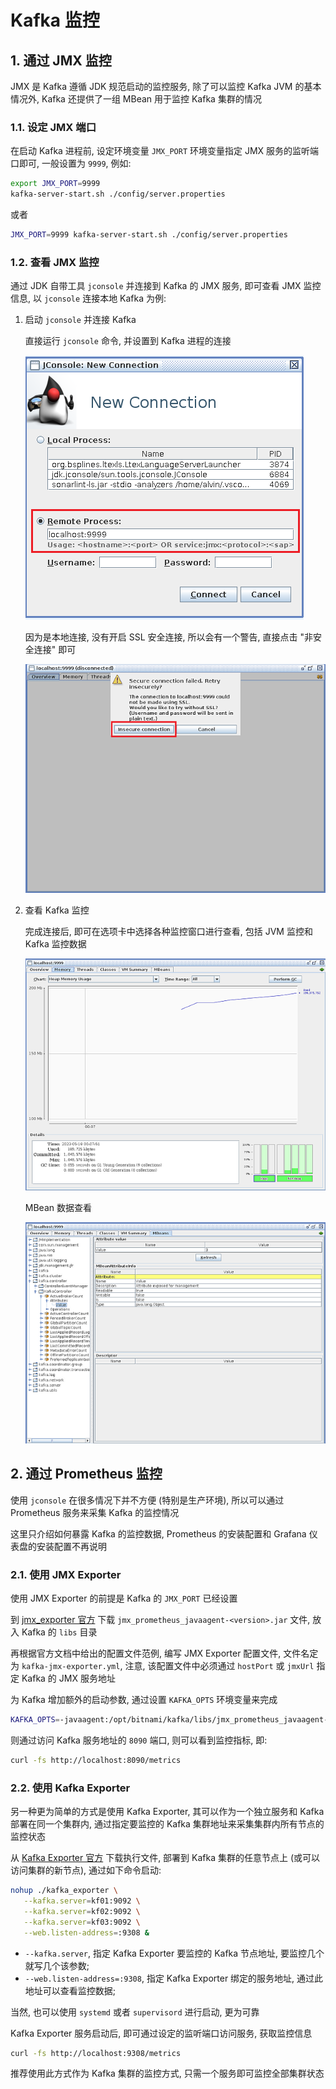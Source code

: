 # Kafka 监控

## 1. 通过 JMX 监控

JMX 是 Kafka 遵循 JDK 规范启动的监控服务, 除了可以监控 Kafka JVM 的基本情况外, Kafka 还提供了一组 MBean 用于监控 Kafka 集群的情况

### 1.1. 设定 JMX 端口

在启动 Kafka 进程前, 设定环境变量 `JMX_PORT` 环境变量指定 JMX 服务的监听端口即可, 一般设置为 `9999`, 例如:

```bash
export JMX_PORT=9999
kafka-server-start.sh ./config/server.properties
```

或者

```bash
JMX_PORT=9999 kafka-server-start.sh ./config/server.properties
```

### 1.2. 查看 JMX 监控

通过 JDK 自带工具 `jconsole` 并连接到 Kafka 的 JMX 服务, 即可查看 JMX 监控信息, 以 `jconsole` 连接本地 Kafka 为例:

1. 启动 `jconsole` 并连接 Kafka

   直接运行 `jconsole` 命令, 并设置到 Kafka 进程的连接

   ![*](../assets/jconsole-connect.png)

   因为是本地连接, 没有开启 SSL 安全连接, 所以会有一个警告, 直接点击 "非安全连接" 即可

   ![*](../assets/jconsole-warning.png)

2. 查看 Kafka 监控

   完成连接后, 即可在选项卡中选择各种监控窗口进行查看, 包括 JVM 监控和 Kafka 监控数据

   ![*](../assets/jconsole-monitor.png)

   MBean 数据查看

   ![*](../assets/jconsole-mbean.png)

## 2. 通过 Prometheus 监控

使用 `jconsole` 在很多情况下并不方便 (特别是生产环境), 所以可以通过 Prometheus 服务来采集 Kafka 的监控情况

这里只介绍如何暴露 Kafka 的监控数据, Prometheus 的安装配置和 Grafana 仪表盘的安装配置不再说明

### 2.1. 使用 JMX Exporter

使用 JMX Exporter 的前提是 Kafka 的 `JMX_PORT` 已经设置

到 [jmx_exporter 官方](https://github.com/prometheus/jmx_exporter) 下载 `jmx_prometheus_javaagent-<version>.jar` 文件, 放入 Kafka 的 `libs` 目录

再根据官方文档中给出的配置文件范例, 编写 JMX Exporter 配置文件, 文件名定为 `kafka-jmx-exporter.yml`, 注意, 该配置文件中必须通过 `hostPort` 或 `jmxUrl` 指定 Kafka 的 JMX 服务地址

为 Kafka 增加额外的启动参数, 通过设置 `KAFKA_OPTS` 环境变量来完成

```bash
KAFKA_OPTS=-javaagent:/opt/bitnami/kafka/libs/jmx_prometheus_javaagent-<version>.jar=8090:kafka-jmx-exporter.yml
```

则通过访问 Kafka 服务地址的 `8090` 端口, 则可以看到监控指标, 即:

```bash
curl -fs http://localhost:8090/metrics
```

### 2.2. 使用 Kafka Exporter

另一种更为简单的方式是使用 Kafka Exporter, 其可以作为一个独立服务和 Kafka 部署在同一个集群内, 通过指定要监控的 Kafka 集群地址来采集集群内所有节点的监控状态

从 [Kafka Exporter 官方](https://github.com/danielqsj/kafka_exporter) 下载执行文件, 部署到 Kafka 集群的任意节点上 (或可以访问集群的新节点), 通过如下命令启动:

```bash
nohup ./kafka_exporter \
   --kafka.server=kf01:9092 \
   --kafka.server=kf02:9092 \
   --kafka.server=kf03:9092 \
   --web.listen-address=:9308 &
```

- `--kafka.server`, 指定 Kafka Exporter 要监控的 Kafka 节点地址, 要监控几个就写几个该参数;
- `--web.listen-address=:9308`, 指定 Kafka Exporter 绑定的服务地址, 通过此地址可以查看监控数据;

当然, 也可以使用 `systemd` 或者 `supervisord` 进行启动, 更为可靠

Kafka Exporter 服务启动后, 即可通过设定的监听端口访问服务, 获取监控信息

```bash
curl -fs http://localhost:9308/metrics
```

推荐使用此方式作为 Kafka 集群的监控方式, 只需一个服务即可监控全部集群状态
